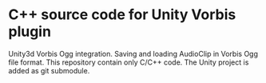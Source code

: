 # C++ source code for Unity Vorbis plugin

Unity3d Vorbis Ogg integration. Saving and loading AudioClip in Vorbis Ogg file format.
This repository contain only C/C++ code. The Unity project is added as git submodule.
